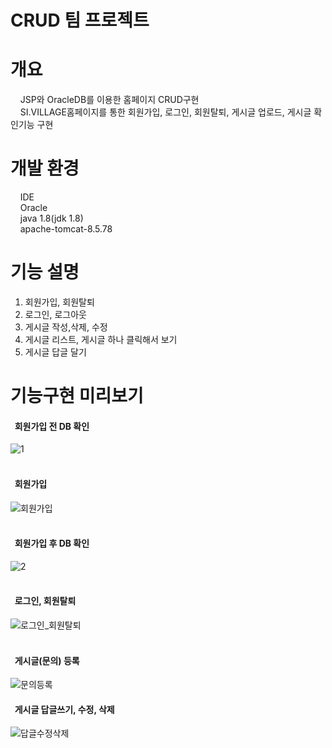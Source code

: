 
# CRUD 팀 프로젝트
# 개요
&nbsp;&nbsp;&nbsp;  JSP와 OracleDB를 이용한 홈페이지 CRUD구현<br>
&nbsp;&nbsp;&nbsp;  SI.VILLAGE홈페이지를 통한 회원가입, 로그인, 회원탈퇴, 게시글 업로드, 게시글 확인기능 구현<br>

# 개발 환경
&nbsp;&nbsp;&nbsp;  IDE <br>
&nbsp;&nbsp;&nbsp;  Oracle <br>
&nbsp;&nbsp;&nbsp;  java 1.8(jdk 1.8) <br>
&nbsp;&nbsp;&nbsp;  apache-tomcat-8.5.78 <br>

# 기능 설명
  1. 회원가입, 회원탈퇴
  2. 로그인, 로그아웃
  3. 게시글 작성,삭제, 수정
  4. 게시글 리스트, 게시글 하나 클릭해서 보기
  5. 게시글 답글 달기
  
# 기능구현 미리보기

#### &nbsp;&nbsp;회원가입 전 DB 확인<br>
  ![1](https://user-images.githubusercontent.com/121269266/209490911-d5d79513-4833-4302-ab43-63b9e6bce1c2.png)<br><br>
  
#### &nbsp;&nbsp;회원가입<br>
  ![회원가입](https://user-images.githubusercontent.com/121269266/209491055-1e657377-c3c8-4e33-ac8e-9a1badb13f5d.gif)<br><br>

#### &nbsp;&nbsp;회원가입 후 DB 확인<br>
  ![2](https://user-images.githubusercontent.com/121269266/209491083-e5fe4794-59b2-49d0-9c78-f164a2712999.png)<br><br>
  
#### &nbsp;&nbsp;로그인, 회원탈퇴<br>
  ![로그인_회원탈퇴](https://user-images.githubusercontent.com/121269266/209492530-05fac81f-d773-4255-9150-e77b34533ec2.gif)<br><br>
  
#### &nbsp;&nbsp;게시글(문의) 등록
  ![문의등록](https://user-images.githubusercontent.com/121269266/209493468-5248ca7f-0a33-44b8-8f08-ec6018a9d491.gif)
  
#### &nbsp;&nbsp;게시글 답글쓰기, 수정, 삭제
  ![답글수정삭제](https://user-images.githubusercontent.com/121269266/209494322-f03c938a-b876-4be1-b44b-969fbe10d36e.gif)


